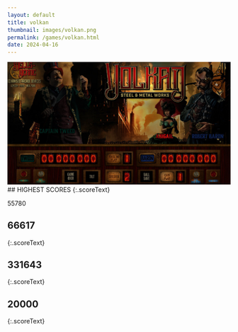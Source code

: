 ```yaml
---
layout: default
title: volkan
thumbnail: images/volkan.png
permalink: /games/volkan.html
date: 2024-04-16
---
```


<img src="../images/volkan.png" class="gameThumbnail img-fluid mx-auto align-middle">
## HIGHEST SCORES
{:.scoreText}

55780

## 66617
{:.scoreText}


## 331643
{:.scoreText}


## 20000
{:.scoreText}


